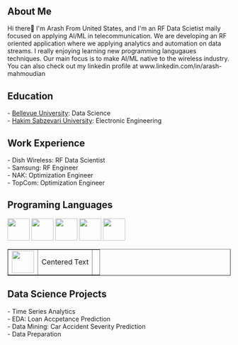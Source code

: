 <header>
<link rel="stylesheet" href="https://cdn.jsdelivr.net/gh/devicons/devicon@v2.15.1/devicon.min.css">
 
</header>


<h2> About Me</h2>
Hi there👋
I'm Arash From United States, and I'm an RF Data Scietist maily focused on applying AI/ML in telecommunication. We are developing an RF oriented application where we applying analytics and automation on data streams. I really enjoying learning new programming langugaues techniques. Our main focus is to make AI/ML native to the wireless industry. You can also check out my linkedin profile at www.linkedin.com/in/arash-mahmoudian

<h2> Education </h2>
- <a href="https://www.bellevue.edu/" target="_blank" rel="noopener noreferrer">Bellevue University</a>: Data Science<br>
- <a href="https://www.hsu.ac.ir/" target="_blank" rel="noopener noreferrer">Hakim Sabzevari University</a>: Electronic Engineering<br>

<h2> Work Experience </h2>
- Dish Wireless: RF Data Scientist<br>
- Samsung: RF Engineer<br>
- NAK: Optimization Engineer<br>
- TopCom: Optimization Engineer<br>

<h2> Programing Languages </h2>  
<i class="devicon-python-plain"></i>           
<img src="https://cdn.jsdelivr.net/gh/devicons/devicon/icons/python/python-original-wordmark.svg" width="50" height="50" display: flex;/>
<img src="https://cdn.jsdelivr.net/gh/devicons/devicon/icons/javascript/javascript-original.svg" width="50" height="50"/>
<img src="https://cdn.jsdelivr.net/gh/devicons/devicon/icons/php/php-original.svg" width="50" height="50"/>
<img src="https://cdn.jsdelivr.net/gh/devicons/devicon/icons/mysql/mysql-plain-wordmark.svg" width="50" height="50"/>
<img src="https://cdn.jsdelivr.net/gh/devicons/devicon/icons/html5/html5-original-wordmark.svg" width="50" height="50"/>
<br>         
<table border=1 style="table-layout: fixed; width:100%">
  <tr>
    <td><img src="https://cdn.jsdelivr.net/gh/devicons/devicon/icons/python/python-original-wordmark.svg" width="50" height="50" display: flex;/></td>
    <td style="text-align: center">Centered Text</td>
    <td></td>
  </tr>
</table>

<h2> Data Science Projects </h2>  
- Time Series Analytics<br>
- EDA: Loan Accpetance Prediction<br>
- Data Mining: Car Accident Severity Prediction<br>
- Data Preparation<br>
          
          
          
          
<!--
**Arash-Mahmoudian/arash-mahmoudian** is a ✨ _special_ ✨ repository because its `README.md` (this file) appears on your GitHub profile.

Here are some ideas to get you started:

- 🔭 I’m currently working on ...
- 🌱 I’m currently learning ...
- 👯 I’m looking to collaborate on ...
- 🤔 I’m looking for help with ...
- 💬 Ask me about ...
- 📫 How to reach me: ...
- 😄 Pronouns: ...
- ⚡ Fun fact: ...
-->


